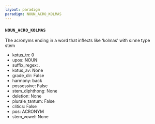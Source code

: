 ```yaml
---
layout: paradigm
paradigm: NOUN_ACRO_KOLMAS
---
```

### ` NOUN_ACRO_KOLMAS `

The acronyms ending in a word that inflects like ‘kolmas’ with s:nne type stem
* kotus_tn: 0
* upos: NOUN
* suffix_regex: .
* kotus_av: None
* grade_dir: False
* harmony: back
* possessive: False
* stem_diphthong: None
* deletion: None
* plurale_tantum: False
* clitics: False
* pos: ACRONYM
* stem_vowel: None
